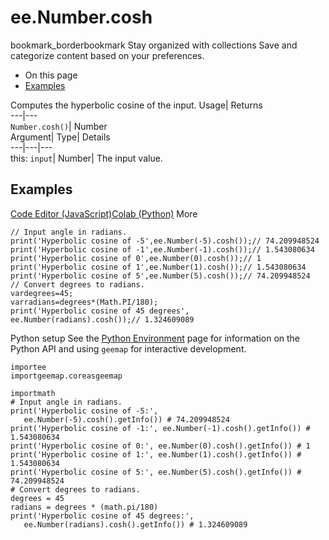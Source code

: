 
#  ee.Number.cosh 
bookmark_borderbookmark Stay organized with collections  Save and categorize content based on your preferences.
  * On this page
  * [Examples](https://developers.google.com/earth-engine/apidocs/ee-number-cosh#examples)


Computes the hyperbolic cosine of the input. 
Usage| Returns  
---|---  
`Number.cosh()`| Number  
Argument| Type| Details  
---|---|---  
this: `input`| Number| The input value.  
## Examples
[Code Editor (JavaScript)](https://developers.google.com/earth-engine/apidocs/ee-number-cosh#code-editor-javascript-sample)[Colab (Python)](https://developers.google.com/earth-engine/apidocs/ee-number-cosh#colab-python-sample) More
```
// Input angle in radians.
print('Hyperbolic cosine of -5',ee.Number(-5).cosh());// 74.209948524
print('Hyperbolic cosine of -1',ee.Number(-1).cosh());// 1.543080634
print('Hyperbolic cosine of 0',ee.Number(0).cosh());// 1
print('Hyperbolic cosine of 1',ee.Number(1).cosh());// 1.543080634
print('Hyperbolic cosine of 5',ee.Number(5).cosh());// 74.209948524
// Convert degrees to radians.
vardegrees=45;
varradians=degrees*(Math.PI/180);
print('Hyperbolic cosine of 45 degrees',
ee.Number(radians).cosh());// 1.324609089
```
Python setup
See the [ Python Environment](https://developers.google.com/earth-engine/guides/python_install) page for information on the Python API and using `geemap` for interactive development.
```
importee
importgeemap.coreasgeemap
```
```
importmath
# Input angle in radians.
print('Hyperbolic cosine of -5:',
   ee.Number(-5).cosh().getInfo()) # 74.209948524
print('Hyperbolic cosine of -1:', ee.Number(-1).cosh().getInfo()) # 1.543080634
print('Hyperbolic cosine of 0:', ee.Number(0).cosh().getInfo()) # 1
print('Hyperbolic cosine of 1:', ee.Number(1).cosh().getInfo()) # 1.543080634
print('Hyperbolic cosine of 5:', ee.Number(5).cosh().getInfo()) # 74.209948524
# Convert degrees to radians.
degrees = 45
radians = degrees * (math.pi/180)
print('Hyperbolic cosine of 45 degrees:',
   ee.Number(radians).cosh().getInfo()) # 1.324609089
```

